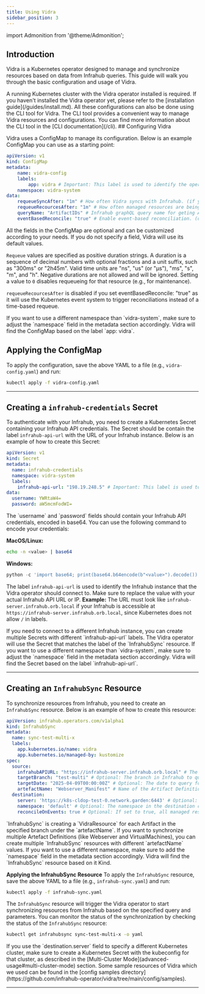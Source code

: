 ```yaml
---
title: Using Vidra
sidebar_position: 3
---
```

import Admonition from '@theme/Admonition';

## Introduction

Vidra is a Kubernetes operator designed to manage and synchronize resources based on data from Infrahub queries. This guide will walk you through the basic configuration and usage of Vidra.

<Admonition type="warning" title="Warning">
A running Kubernetes cluster with the Vidra operator installed is required. If you haven't installed the Vidra operator yet, please refer to the [installation guide](/guides/install.md).
</Admonition>
<Admonition type="note" title="Note">
All these configurations can also be done using the CLI tool for Vidra. The CLI tool provides a convenient way to manage Vidra resources and configurations. You can find more information about the CLI tool in the [CLI documentation](/cli).
</Admonition>
## Configuring Vidra

Vidra uses a ConfigMap to manage its configuration. Below is an example ConfigMap you can use as a starting point:

```yaml
apiVersion: v1
kind: ConfigMap
metadata:
    name: vidra-config
    labels:
        app: vidra # Important: This label is used to identify the operator's resources.
    namespace: vidra-system
data:
    requeueSyncAfter: "1m" # How often Vidra syncs with Infrahub. (if you do not want to use the default value of 1 minute)
    requeueRecourcesAfter: "1m" # How often managed resources are being reconciled. (if you do not want to use the default value of 10 minutes)
    queryName: "ArtifactIDs" # Infrahub graphQL query name for geting Artifact IDs. (if you do not want to use the default value of "ArtifactIDs")
    eventBasedReconcile: "true" # Enable event-based reconciliation. (default is false)
```
<Admonition type="note" title="Note">
All the fields in the ConfigMap are optional and can be customized according to your needs. If you do not specify a field, Vidra will use its default values.
</Admonition>

`Requeue` values are specified as positive duration strings. A duration is a sequence of decimal numbers with optional fractions and a unit suffix, such as "300ms" or "2h45m". Valid time units are "ns", "us" (or "µs"), "ms", "s", "m", and "h". Negative durations are not allowed and will be ignored. Setting a value to `0` disables requeueing for that resource (e.g., for maintenance).

`requeueRecourcesAfter` is disabled if you set eventBasedReconcile: "true" as it will use the Kubernetes event system to trigger reconciliations instead of a time-based requeue.


<Admonition type="note" title="Note">
If you want to use a different namespace than `vidra-system`, make sure to adjust the `namespace` field in the metadata section accordingly. Vidra will find the ConfigMap based on the label `app: vidra`.  
</Admonition>

## Applying the ConfigMap

To apply the configuration, save the above YAML to a file (e.g., `vidra-config.yaml`) and run:

```sh
kubectl apply -f vidra-config.yaml
```

---

## Creating a `infrahub-credentials` Secret
To authenticate with your Infrahub, you need to create a Kubernetes Secret containing your Infrahub API credentials. The Secret should be contain the label `infrahub-api-url` with the URL of your Infrahub instance. Below is an example of how to create this Secret:

```yaml
apiVersion: v1
kind: Secret
metadata:
  name: infrahub-credentials
  namespace: vidra-system
  labels:
    infrahub-api-url: "198.19.248.5" # Important: This label is used to identify the operator's resources.
data:
  username: YWRtaW4=
  password: aW5mcmFodWI=
```

<Admonition type="note" title="Note">
The `username` and `password` fields should contain your Infrahub API credentials, encoded in base64. You can use the following command to encode your credentials:

**MacOS/Linux:**
```sh
echo -n <value> | base64
```
**Windows:**
```Python
python -c 'import base64; print(base64.b64encode(b"<value>").decode())' 
```
</Admonition>

The label `infrahub-api-url` is used to identify the Infrahub instance that the Vidra operator should connect to. Make sure to replace the value with your actual Infrahub API URL or IP. 
**Example:** The URL must look like `infrahub-server.infrahub.orb.local` if your Infrahub is accessible at `https://infrahub-server.infrahub.orb.local`, since Kubernetes does not allow `/` in labels.

<Admonition type="note" title="Note">
If you need to connect to a different Infrahub instance, you can create multiple Secrets with different `infrahub-api-url` labels. The Vidra operator will use the Secret that matches the label of the `InfrahubSync` resource.
</Admonition>

<Admonition type="note" title="Note">
If you want to use a different namespace than `vidra-system`, make sure to adjust the `namespace` field in the metadata section accordingly. Vidra will find the Secret based on the label `infrahub-api-url`.
</Admonition>

---

## Creating an `InfrahubSync` Resource
To synchronize resources from Infrahub, you need to create an `InfrahubSync` resource. Below is an example of how to create this resource:

```yaml
apiVersion: infrahub.operators.com/v1alpha1
kind: InfrahubSync
metadata:
  name: sync-test-multi-x
  labels:
    app.kubernetes.io/name: vidra
    app.kubernetes.io/managed-by: kustomize
spec:
  source:
    infrahubAPIURL: "https://infrahub-server.infrahub.orb.local" # The URL of your Infrahub instance.
    targetBranch: "test-multi" # Optional: The branch in Infrahub to query for Artifacts.
    targetDate: "2025-04-09T00:00:00Z" # Optional: The date to query for Artifacts. If not set, the latest branch is used.
    artefactName: "Webserver_Manifest" # Name of the Artifact Definition in Infrahub to query for Artifacts containing k8s manifests.
  destination:
    server: 'https://k8s-cldop-test-0.network.garden:6443' # Optional: The URL of the Kubernetes cluster where the resources should be applied (Multi-cluster mode). If set to "https://kubernetes.default.svc" or not set at all, the current cluster is used. 
    namespace: 'default' # Optional: The namespace in the destination cluster which is used as fallback if the managed resources do not have a namespace defined. If not set, the default namespace is used.
    reconcileOnEvents: true # Optional: If set to true, all managed resources in this sync will be reconciled on events (e.g., creation, update, deletion) instead of a time-based requeue. Default is false.
```
<Admonition type="note" title="Note">
`InfrahubSync` is creating a `VidraResource` for each Artifact in the specified branch under the `artefactName`. If you want to synchronize multiple Artefact Definitions (like Webserver and VirtualMachines), you can create multiple `InfrahubSync` resources with different `artefactName` values.
</Admonition>

<Admonition type="note" title="Note">
If you want to use a different namespace, make sure to add the `namespace` field in the metadata section accordingly. Vidra will find the `InfrahubSync` resource based on it Kind.
</Admonition>


**Applying the InfrahubSync Resource**
To apply the `InfrahubSync` resource, save the above YAML to a file (e.g., `infrahub-sync.yaml`) and run:

```sh
kubectl apply -f infrahub-sync.yaml
```


The `InfrahubSync` resource will trigger the Vidra operator to start synchronizing resources from Infrahub based on the specified query and parameters. You can monitor the status of the synchronization by checking the status of the `InfrahubSync` resource:

```sh
kubectl get infrahubsync sync-test-multi-x -o yaml
```

<Admonition type="note" title="Note">
If you use the `destination.server` field to specify a different Kubernetes cluster, make sure to create a Kubernetes Secret with the kubeconfig for that cluster, as described in the [Multi-Cluster Mode](advanced-usage#multi-cluster-mode) section.
</Admonition>

<Admonition type="note" title="Note">
Some sample resources of Vidra which we used can be found in the [config samples directory](https://github.com/infrahub-operator/vidra/tree/main/config/samples).
</Admonition>

---
